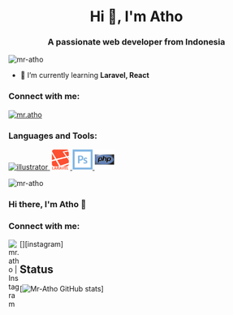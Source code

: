 <h1 align="center">Hi 👋, I'm Atho</h1>
<h3 align="center">A passionate web developer from Indonesia</h3>

<p align="left"> <img src="https://komarev.com/ghpvc/?username=mr-atho&label=Profile%20views&color=0e75b6&style=flat" alt="mr-atho" /> </p>

- 🌱 I’m currently learning **Laravel, React**

<h3 align="left">Connect with me:</h3>
<p align="left">
<a href="https://instagram.com/mr.atho" target="blank"><img align="center" src="https://raw.githubusercontent.com/rahuldkjain/github-profile-readme-generator/master/src/images/icons/Social/instagram.svg" alt="mr.atho" height="30" width="40" /></a>
</p>

<h3 align="left">Languages and Tools:</h3>
<p align="left"> <a href="https://www.adobe.com/in/products/illustrator.html" target="_blank"> <img src="https://www.vectorlogo.zone/logos/adobe_illustrator/adobe_illustrator-icon.svg" alt="illustrator" width="40" height="40"/> </a> <a href="https://laravel.com/" target="_blank"> <img src="https://raw.githubusercontent.com/devicons/devicon/master/icons/laravel/laravel-plain-wordmark.svg" alt="laravel" width="40" height="40"/> </a> <a href="https://www.photoshop.com/en" target="_blank"> <img src="https://raw.githubusercontent.com/devicons/devicon/master/icons/photoshop/photoshop-line.svg" alt="photoshop" width="40" height="40"/> </a> <a href="https://www.php.net" target="_blank"> <img src="https://raw.githubusercontent.com/devicons/devicon/master/icons/php/php-original.svg" alt="php" width="40" height="40"/> </a> </p>

<p><img align="center" src="https://github-readme-stats.vercel.app/api/top-langs?username=mr-atho&show_icons=true&locale=en&layout=compact" alt="mr-atho" /></p>


### Hi there, I'm Atho 👋

### Connect with me:

[<img align="left" alt="mr.atho | Instagram" width="22px" src="https://cdn.jsdelivr.net/npm/simple-icons@v3/icons/instagram.svg" />][instagram]

## Status
[![Mr-Atho GitHub stats](https://github-readme-stats.vercel.app/api?username=mr-atho)]
